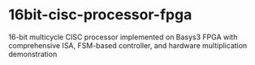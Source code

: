 # 16bit-cisc-processor-fpga
16-bit multicycle CISC processor implemented on Basys3 FPGA with comprehensive ISA, FSM-based controller, and hardware multiplication demonstration
